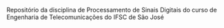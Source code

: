 Repositório da disciplina de Processamento de Sinais Digitais do curso de Engenharia de Telecomunicações do IFSC de São José
